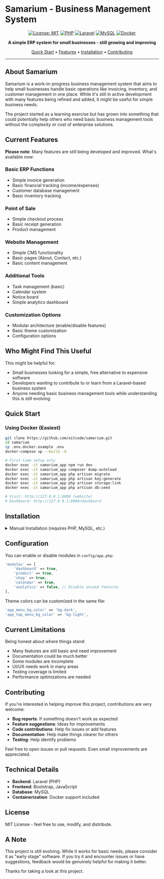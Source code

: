 # Samarium - Business Management System

<div align="center">

[![License: MIT](https://img.shields.io/badge/License-MIT-yellow.svg)](https://opensource.org/licenses/MIT)
[![PHP](https://img.shields.io/badge/PHP->=8.2-777BB4?logo=php&logoColor=white)](https://php.net/)
[![Laravel](https://img.shields.io/badge/Laravel-Framework-FF2D20?logo=laravel&logoColor=white)](https://laravel.com/)
[![MySQL](https://img.shields.io/badge/MySQL->=8.0-4479A1?logo=mysql&logoColor=white)](https://mysql.com/)
[![Docker](https://img.shields.io/badge/Docker-Ready-2496ED?logo=docker&logoColor=white)](https://docker.com/)

**A simple ERP system for small businesses - still growing and improving**

[Quick Start](#quick-start) • [Features](#current-features) • [Installation](#installation) • [Contributing](#contributing)

</div>

---

## About Samarium

Samarium is a work-in-progress business management system that aims to help small businesses handle basic operations like invoicing, inventory, and customer management in one place. While it's still in active development with many features being refined and added, it might be useful for simple business needs.

The project started as a learning exercise but has grown into something that could potentially help others who need basic business management tools without the complexity or cost of enterprise solutions.

## Current Features

**Please note**: Many features are still being developed and improved. What's available now:

### Basic ERP Functions
- Simple invoice generation
- Basic financial tracking (income/expenses)
- Customer database management
- Basic inventory tracking

### Point of Sale
- Simple checkout process
- Basic receipt generation
- Product management

### Website Management
- Simple CMS functionality
- Basic pages (About, Contact, etc.)
- Basic content management

### Additional Tools
- Task management (basic)
- Calendar system
- Notice board
- Simple analytics dashboard

### Customization Options
- Modular architecture (enable/disable features)
- Basic theme customization
- Configuration options

## Who Might Find This Useful

This might be helpful for:
- Small businesses looking for a simple, free alternative to expensive software
- Developers wanting to contribute to or learn from a Laravel-based business system
- Anyone needing basic business management tools while understanding this is still evolving

## Quick Start

### Using Docker (Easiest)
```bash
git clone https://github.com/oitcode/samarium.git
cd samarium
cp .env.docker.example .env
docker-compose up --build -d

# First-time setup only
docker exec -it samarium_app npm run dev
docker exec -it samarium_app composer dump-autoload
docker exec -it samarium_app php artisan migrate
docker exec -it samarium_app php artisan key:generate
docker exec -it samarium_app php artisan storage:link
docker exec -it samarium_app php artisan db:seed

# Visit: http://127.0.0.1:8000 (website)
# Dashboard: http://127.0.0.1:8000/dashboard
```

## Installation

<details>
<summary>Manual Installation (requires PHP, MySQL, etc.)</summary>

### Requirements
- PHP >= 8.2
- MySQL >= 8.0
- Composer
- Node.js & npm

### Steps
```bash
git clone https://github.com/oitcode/samarium.git
cd samarium
cp .env.example .env

# Create database and update .env with your database credentials:
# DB_DATABASE=your_database_name
# DB_USERNAME=your_username
# DB_PASSWORD=your_password

composer install
npm install
npm run dev

php artisan migrate
php artisan key:generate
php artisan storage:link
php artisan db:seed

php artisan serve
```

Access at `http://127.0.0.1:8000`

</details>

## Configuration

You can enable or disable modules in `config/app.php`:

```php
'modules' => [
    'dashboard' => true,
    'product' => true,
    'shop' => true,
    'calendar' => true,
    'analytics' => false, // Disable unused features
],
```

Theme colors can be customized in the same file:

```php
'app_menu_bg_color' => 'bg-dark',
'app_top_menu_bg_color' => 'bg-light',
```

## Current Limitations

Being honest about where things stand:
- Many features are still basic and need improvement
- Documentation could be much better
- Some modules are incomplete
- UI/UX needs work in many areas
- Testing coverage is limited
- Performance optimizations are needed

## Contributing

If you're interested in helping improve this project, contributions are very welcome:

- **Bug reports**: If something doesn't work as expected
- **Feature suggestions**: Ideas for improvements
- **Code contributions**: Help fix issues or add features
- **Documentation**: Help make things clearer for others
- **Testing**: Help identify problems

Feel free to open issues or pull requests. Even small improvements are appreciated.

## Technical Details

- **Backend**: Laravel (PHP)
- **Frontend**: Bootstrap, JavaScript
- **Database**: MySQL
- **Containerization**: Docker support included

## License

MIT License - feel free to use, modify, and distribute.

## A Note

This project is still evolving. While it works for basic needs, please consider it as "early stage" software. If you try it and encounter issues or have suggestions, feedback would be genuinely helpful for making it better.

Thanks for taking a look at this project.
